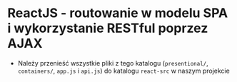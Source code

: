 # ReactJS - routowanie w modelu SPA i wykorzystanie RESTful poprzez AJAX

- Należy przenieść wszystkie pliki z tego katalogu (`presentional/`, `containers/`, `app.js` i `api.js`) do katalogu `react-src` w naszym projekcie
